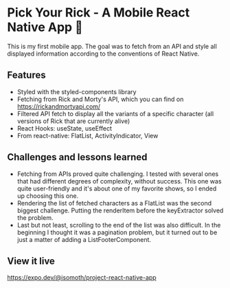 # Pick Your Rick - A Mobile React Native App 📱

This is my first mobile app. The goal was to fetch from an API and style all displayed information according to the conventions of React Native.

## Features

- Styled with the styled-components library
- Fetching from Rick and Morty's API, which you can find on https://rickandmortyapi.com/
- Filtered API fetch to display all the variants of a specific character (all versions of Rick that are currently alive)
- React Hooks: useState, useEffect
- From react-native: FlatList, ActivityIndicator, View

## Challenges and lessons learned

- Fetching from APIs proved quite challenging. I tested with several ones that had different degrees of complexity, without success. This one was quite user-friendly and it's about one of my favorite shows, so I ended up choosing this one.
- Rendering the list of fetched characters as a FlatList was the second biggest challenge. Putting the renderItem before the keyExtractor solved the problem.
- Last but not least, scrolling to the end of the list was also difficult. In the beginning I thought it was a pagination problem, but it turned out to be just a matter of adding a ListFooterComponent.

## View it live

https://expo.dev/@isomoth/project-react-native-app

